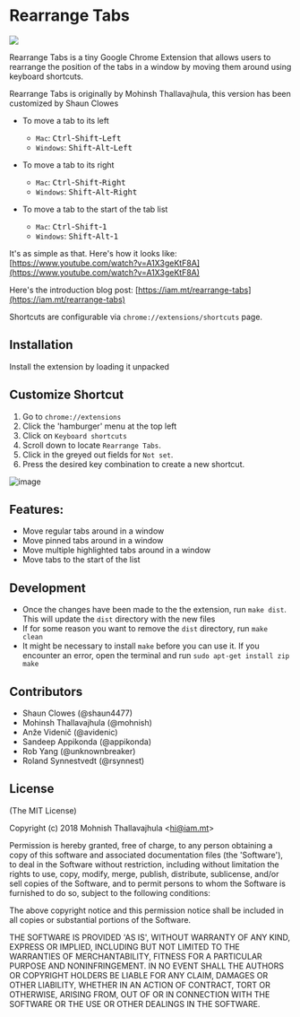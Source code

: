 # Rearrange Tabs

![](http://i.imgur.com/BFar404.png)

Rearrange Tabs is a tiny Google Chrome Extension that allows users
to rearrange the position of the tabs in a window by moving them
around using keyboard shortcuts.

Rearrange Tabs is originally by Mohinsh Thallavajhula, this version
has been customized by Shaun Clowes

- To move a tab to its left

  - `Mac`: <kbd>Ctrl</kbd>-<kbd>Shift</kbd>-<kbd>Left</kbd>
  - `Windows`: <kbd>Shift</kbd>-<kbd>Alt</kbd>-<kbd>Left</kbd>

- To move a tab to its right

  - `Mac`: <kbd>Ctrl</kbd>-<kbd>Shift</kbd>-<kbd>Right</kbd>
  - `Windows`: <kbd>Shift</kbd>-<kbd>Alt</kbd>-<kbd>Right</kbd>

- To move a tab to the start of the tab list

  - `Mac`: <kbd>Ctrl</kbd>-<kbd>Shift</kbd>-<kbd>1</kbd>
  - `Windows`: <kbd>Shift</kbd>-<kbd>Alt</kbd>-<kbd>1</kbd>

It's as simple as that. Here's how it looks like: [https://www.youtube.com/watch?v=A1X3geKtF8A](https://www.youtube.com/watch?v=A1X3geKtF8A)

Here's the introduction blog post: [https://iam.mt/rearrange-tabs](https://iam.mt/rearrange-tabs)

Shortcuts are configurable via `chrome://extensions/shortcuts` page.

## Installation

Install the extension by loading it unpacked

## Customize Shortcut

1. Go to `chrome://extensions` 
2. Click the 'hamburger' menu at the top left
3. Click on `Keyboard shortcuts` 
4. Scroll down to locate `Rearrange Tabs`.
5. Click in the greyed out fields for `Not set`.
6. Press the desired key combination to create a new shortcut.

![image](https://cloud.githubusercontent.com/assets/6026454/20899726/9eec1d9c-baf9-11e6-9aee-3092bdb34d2b.png)

## Features:

- Move regular tabs around in a window
- Move pinned tabs around in a window
- Move multiple highlighted tabs around in a window
- Move tabs to the start of the list 

## Development

- Once the changes have been made to the the extension, run `make dist`. This will update the `dist` directory with the new files
- If for some reason you want to remove the `dist` directory, run `make clean`
- It might be necessary to install `make` before you can use it. If you encounter an error, open the terminal and run `sudo apt-get install zip make`

## Contributors

- Shaun Clowes (@shaun4477)
- Mohinsh Thallavajhula (@mohnish)
- Anže Videnič (@avidenic)
- Sandeep Appikonda (@appikonda)
- Rob Yang (@unknownbreaker)
- Roland Synnestvedt (@rsynnest)

## License

(The MIT License)

Copyright (c) 2018 Mohnish Thallavajhula &lt;hi@iam.mt&gt;

Permission is hereby granted, free of charge, to any person obtaining
a copy of this software and associated documentation files (the
'Software'), to deal in the Software without restriction, including
without limitation the rights to use, copy, modify, merge, publish,
distribute, sublicense, and/or sell copies of the Software, and to
permit persons to whom the Software is furnished to do so, subject to
the following conditions:

The above copyright notice and this permission notice shall be
included in all copies or substantial portions of the Software.

THE SOFTWARE IS PROVIDED 'AS IS', WITHOUT WARRANTY OF ANY KIND,
EXPRESS OR IMPLIED, INCLUDING BUT NOT LIMITED TO THE WARRANTIES OF
MERCHANTABILITY, FITNESS FOR A PARTICULAR PURPOSE AND NONINFRINGEMENT.
IN NO EVENT SHALL THE AUTHORS OR COPYRIGHT HOLDERS BE LIABLE FOR ANY
CLAIM, DAMAGES OR OTHER LIABILITY, WHETHER IN AN ACTION OF CONTRACT,
TORT OR OTHERWISE, ARISING FROM, OUT OF OR IN CONNECTION WITH THE
SOFTWARE OR THE USE OR OTHER DEALINGS IN THE SOFTWARE.
